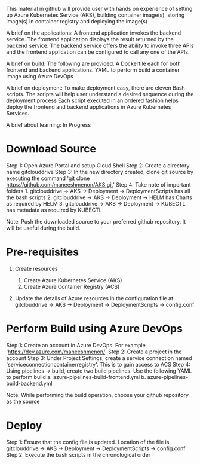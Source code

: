 This material in github will provide user with hands on experience of setting up Azure Kubernetes Service (AKS), building container image(s),
storing image(s) in container registry and deploying the image(s)

A brief on the applications: A frontend application invokes the backend service. The frontend application displays the result returned by the backend service.
The backend service offers the ability to invoke three APIs and the frontend application can be configured to call any one of the APIs.

A brief on build: The following are provided. A Dockerfile each for both frontend and backend applications. YAML to perform build a container image using Azure DevOps

A brief on deployment: To make deployment easy, there are eleven Bash scripts. The scripts will help user understand a desired sequence during the deployment process
Each script executed in an ordered fashion helps deploy the frontend and backend applications in Azure Kubernetes Services.


A brief about learning: In Progress







Download Source
===============
Step 1: Open Azure Portal and setup Cloud Shell
Step 2: Create a directory name gitclouddrive
Step 3: In the new directory created, clone git source by executing the command 'git clone https://github.com/maneeshmenon/AKS.git'
Step 4: Take note of important folders
    1. gitclouddrive -> AKS -> Deployment -> DeploymentScripts has all the bash scripts
		2. gitclouddrive -> AKS -> Deployment -> HELM has Charts as required by HELM
		3. gitclouddrive -> AKS -> Deployment -> KUBECTL has metadata as required by KUBECTL

Note: Push the downloaded source to your preferred github repository. It will be useful during the build.

Pre-requisites
==============
1. Create resources
   1. Create Azure Kubernetes Service (AKS)
   2. Create Azure Container Registry (ACS)

2. Update the details of Azure resources in the configuration file at gitclouddrive -> AKS -> Deployment -> DeploymentScripts -> config.conf



Perform Build using Azure DevOps
================================
Step 1: Create an account in Azure DevOps. For example 'https://dev.azure.com/maneeshmenon/'
Step 2: Create a project in the account
Step 3: Under Project Settings, create a service connection named 'serviceconnectioncontainerregistry'. This is to gain access to ACS 
Step 4: Using pipelines -> build, create two build pipelines. Use the following YAML to perform build
    a. azure-pipelines-build-frontend.yml
		b. azure-pipelines-build-backend.yml

Note: While performing the build operation, choose your github repository as the source


Deploy
======

Step 1: Ensure that the config file is updated. Location of the file is gitclouddrive -> AKS -> Deployment -> DeploymentScripts -> config.conf
Step 2: Execute the bash scripts in the chronological order
